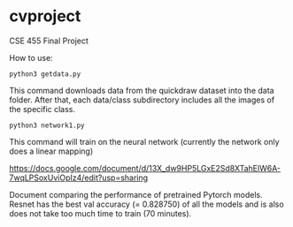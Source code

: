 # cvproject
CSE 455 Final Project


How to use:

`python3 getdata.py`

This command downloads data from the quickdraw dataset into the data folder.
After that, each data/class subdirectory includes all the images of the specific class.

`python3 network1.py`

This command will train on the neural network (currently the network only does a linear mapping)

https://docs.google.com/document/d/13X_dw9HP5LGxE2Sd8XTahElW6A-7wqLPSoxUviOpIz4/edit?usp=sharing

Document comparing the performance of pretrained Pytorch models. Resnet has the best val accuracy (= 0.828750) of all the models and is also does not take too much time to train (70 minutes).
